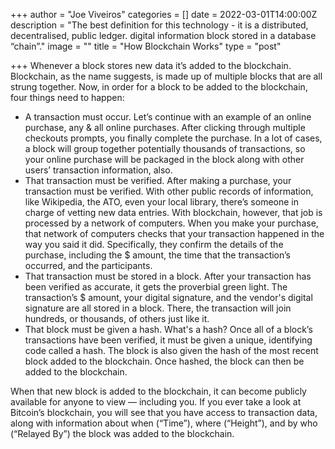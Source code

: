 +++
author = "Joe Viveiros"
categories = []
date = 2022-03-01T14:00:00Z
description = "The best definition for this technology - it is a distributed, decentralised, public ledger. digital information block stored in a database “chain”."
image = ""
title = "How Blockchain Works"
type = "post"

+++
Whenever a block stores new data it’s added to the blockchain. Blockchain, as the name suggests, is made up of multiple blocks that are all strung together. Now, in order for a block to be added to the blockchain, four things need to happen:

* A transaction must occur. Let’s continue with an example of an online purchase, any & all online purchases. After clicking through multiple checkouts prompts, you finally complete the purchase. In a lot of cases, a block will group together potentially thousands of transactions, so your online purchase will be packaged in the block along with other users’ transaction information, also.
* That transaction must be verified. After making a purchase, your transaction must be verified. With other public records of information, like Wikipedia, the ATO, even your local library, there’s someone in charge of vetting new data entries. With blockchain, however, that job is processed by a network of computers. When you make your purchase, that network of computers checks that your transaction happened in the way you said it did. Specifically, they confirm the details of the purchase, including the $ amount, the time that the transaction’s occurred, and the participants.
* That transaction must be stored in a block. After your transaction has been verified as accurate, it gets the proverbial green light. The transaction’s $ amount, your digital signature, and the vendor's digital signature are all stored in a block. There, the transaction will join hundreds, or thousands, of others just like it.
* That block must be given a hash. What's a hash? Once all of a block’s transactions have been verified, it must be given a unique, identifying code called a hash. The block is also given the hash of the most recent block added to the blockchain. Once hashed, the block can then be added to the blockchain.

When that new block is added to the blockchain, it can become publicly available for anyone to view — including you. If you ever take a look at Bitcoin’s blockchain, you will see that you have access to transaction data, along with information about when (“Time”), where (“Height”), and by who (“Relayed By”) the block was added to the blockchain.